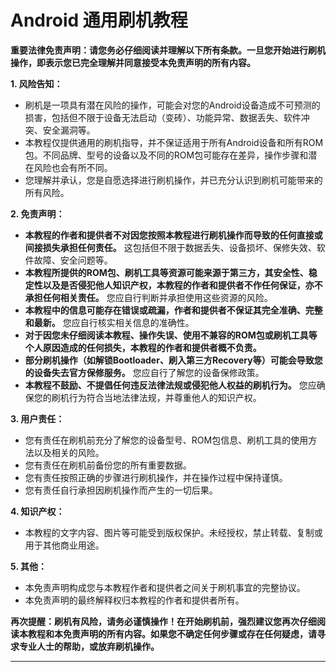 # Android 通用刷机教程

**重要法律免责声明：请您务必仔细阅读并理解以下所有条款。一旦您开始进行刷机操作，即表示您已完全理解并同意接受本免责声明的所有内容。**

**1. 风险告知：**

* 刷机是一项具有潜在风险的操作，可能会对您的Android设备造成不可预测的损害，包括但不限于设备无法启动（变砖）、功能异常、数据丢失、软件冲突、安全漏洞等。
* 本教程仅提供通用的刷机指导，并不保证适用于所有Android设备和所有ROM包。不同品牌、型号的设备以及不同的ROM包可能存在差异，操作步骤和潜在风险也会有所不同。
* 您理解并承认，您是自愿选择进行刷机操作，并已充分认识到刷机可能带来的所有风险。

**2. 免责声明：**

* **本教程的作者和提供者不对因您按照本教程进行刷机操作而导致的任何直接或间接损失承担任何责任。** 这包括但不限于数据丢失、设备损坏、保修失效、软件故障、安全问题等。
* **本教程所提供的ROM包、刷机工具等资源可能来源于第三方，其安全性、稳定性以及是否侵犯他人知识产权，本教程的作者和提供者不作任何保证，亦不承担任何相关责任。** 您应自行判断并承担使用这些资源的风险。
* **本教程中的信息可能存在错误或疏漏，作者和提供者不保证其完全准确、完整和最新。** 您应自行核实相关信息的准确性。
* **对于因您未仔细阅读本教程、操作失误、使用不兼容的ROM包或刷机工具等个人原因造成的任何损失，本教程的作者和提供者概不负责。**
* **部分刷机操作（如解锁Bootloader、刷入第三方Recovery等）可能会导致您的设备失去官方保修服务。** 您应自行了解您的设备保修政策。
* **本教程不鼓励、不提倡任何违反法律法规或侵犯他人权益的刷机行为。** 您应确保您的刷机行为符合当地法律法规，并尊重他人的知识产权。

**3. 用户责任：**

* 您有责任在刷机前充分了解您的设备型号、ROM包信息、刷机工具的使用方法以及相关的风险。
* 您有责任在刷机前备份您的所有重要数据。
* 您有责任按照正确的步骤进行刷机操作，并在操作过程中保持谨慎。
* 您有责任自行承担因刷机操作而产生的一切后果。

**4. 知识产权：**

* 本教程的文字内容、图片等可能受到版权保护。未经授权，禁止转载、复制或用于其他商业用途。

**5. 其他：**

* 本免责声明构成您与本教程作者和提供者之间关于刷机事宜的完整协议。
* 本免责声明的最终解释权归本教程的作者和提供者所有。

**再次提醒：刷机有风险，请务必谨慎操作！在开始刷机前，强烈建议您再次仔细阅读本教程和本免责声明的所有内容。如果您不确定任何步骤或存在任何疑虑，请寻求专业人士的帮助，或放弃刷机操作。**

---
